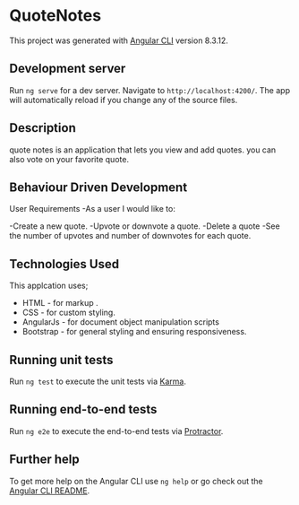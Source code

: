 # QuoteNotes

This project was generated with [Angular CLI](https://github.com/angular/angular-cli) version 8.3.12.

## Development server

Run `ng serve` for a dev server. Navigate to `http://localhost:4200/`. The app will automatically reload if you change any of the source files.

## Description

quote notes is an application that lets you view and add quotes. you can also vote on your favorite quote.


## Behaviour  Driven Development
User Requirements
-As a user I would like to:

-Create a new quote.
-Upvote or downvote a quote.
-Delete a quote
-See the number of upvotes and number of downvotes for each quote.

## Technologies Used

This applcation uses;

- HTML - for markup .
- CSS - for custom styling.
- AngularJs - for document object manipulation scripts
- Bootstrap - for general styling and ensuring responsiveness.
## Running unit tests

Run `ng test` to execute the unit tests via [Karma](https://karma-runner.github.io).

## Running end-to-end tests

Run `ng e2e` to execute the end-to-end tests via [Protractor](http://www.protractortest.org/).

## Further help

To get more help on the Angular CLI use `ng help` or go check out the [Angular CLI README](https://github.com/angular/angular-cli/blob/master/README.md).
